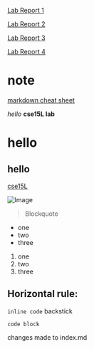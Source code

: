 [Lab Report 1](https://fatcatoops.github.io/cse15l-lab-reports/lab-report-1-week-2.html)

[Lab Report 2](https://fatcatoops.github.io/cse15l-lab-reports/lab-report-2-week-4.html)

[Lab Report 3](https://fatcatoops.github.io/cse15l-lab-reports/lab-report-3-week-6.html)

[Lab Report 4](https://fatcatoops.github.io/cse15l-lab-reports/lab-report-4-week-8.html)

# note
[markdown cheat sheet](https://commonmark.org/help/)

*hello*
**cse15L lab**
# hello
## hello
[cse15L](https://sites.google.com/eng.ucsd.edu/cse-15l-spring-2022/syllabus)

![Image](https://commonmark.org/help/images/favicon.png)
> Blockquote

* one
* two
* three
1. one
2. two
3. three

Horizontal rule:
---

`inline code` backstick
```
code block
```

changes made to index.md
